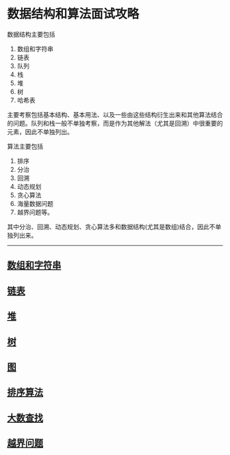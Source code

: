 # 数据结构和算法面试攻略

数据结构主要包括
1. 数组和字符串
2. 链表
3. 队列
4. 栈
5. 堆
6. 树
7. 哈希表

主要考察包括基本结构、基本用法、以及一些由这些结构衍生出来和其他算法结合的问题。队列和栈一般不单独考察，而是作为其他解法（尤其是回溯）中很重要的元素，因此不单独列出。

算法主要包括

1. 排序
2. 分治
3. 回溯
4. 动态规划
5. 贪心算法
6. 海量数据问题
7. 越界问题等。

其中分治、回溯、动态规划、贪心算法多和数据结构(尤其是数组)结合，因此不单独列出来。

---

[数组和字符串](https://github.com/Ty-Chen/Awesome-Backend/blob/master/Algorithm-Array.md)
------

[链表](https://github.com/Ty-Chen/Awesome-Backend/blob/master/Algorithm-List.md)
------

[堆](https://github.com/Ty-Chen/Awesome-Backend/blob/master/Algorithm-Heap.md)
------

[树](https://github.com/Ty-Chen/Awesome-Backend/blob/master/Algorithm-Tree.md)
------

## [图](https://github.com/Ty-Chen/Awesome-Backend/blob/master/Algorithm-Graph.md)

[排序算法](https://github.com/Ty-Chen/Awesome-Backend/blob/master/Algorithm-Sort.md)
------

[大数查找](https://github.com/Ty-Chen/Awesome-Backend/blob/master/Algorithm-LargeNum.md)
------

[越界问题](https://github.com/Ty-Chen/Awesome-Backend/blob/master/Algorithm-OutofBorder.md)
-----

